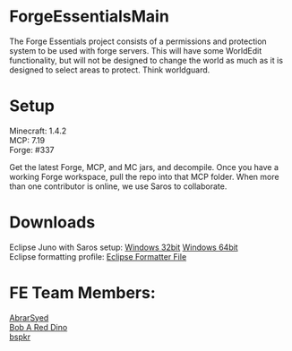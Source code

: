 ForgeEssentialsMain
===================
The Forge Essentials project consists of a permissions and protection system to be used with forge servers. This will have some WorldEdit functionality, but will not be designed to change the world as much as it is designed to select areas to protect. Think worldguard.

Setup
=====
Minecraft: 1.4.2  
MCP: 7.19  
Forge: #337

Get the latest Forge, MCP, and MC jars, and decompile. Once you have a working Forge workspace, pull the repo into that MCP folder.
When more than one contributor is online, we use Saros to collaborate.

Downloads
=========
Eclipse Juno with Saros setup: <a href="https://dl.dropbox.com/u/20748481/eclipse-juno.7z">Windows 32bit</a>  <a href="https://dl.dropbox.com/u/31042110/Eclipse.7z">Windows 64bit</a>  
Eclipse formatting profile: <a href="https://dl.dropbox.com/u/31042110/AbrarEclipseFormatter.xml">Eclipse Formatter File</a>


FE Team Members:
================
<a href="https://github.com/AbrarSyed">AbrarSyed</a>  
<a href="https://github.com/Bob-A-Red-Dino">Bob A Red Dino</a>  
<a href="https://github.com/bspkrs">bspkr</a>